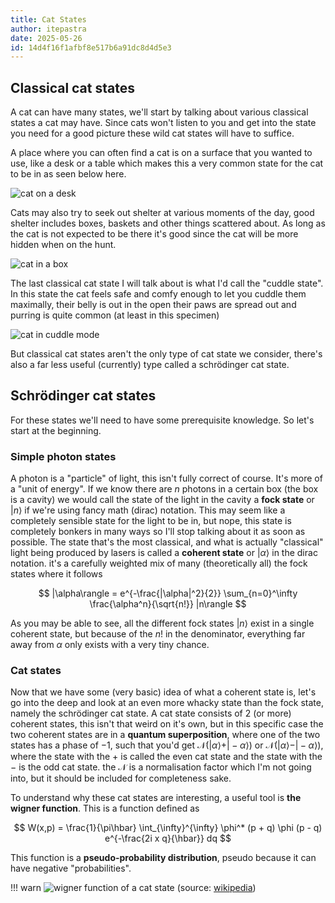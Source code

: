 ```yaml
---
title: Cat States
author: itepastra
date: 2025-05-26
id: 14d4f16f1afbf8e517b6a91dc8d4d5e3
---
```


## Classical cat states

A cat can have many states, we'll start by talking about various classical states a cat may have.
Since cats won't listen to you and get into the state you need for a good picture these wild cat
states will have to suffice.

A place where you can often find a cat is on a surface that you wanted to use, like a desk or a table
which makes this a very common state for the cat to be in as seen below here.

![cat on a desk](/public/img/cats/on_desk.jpg)

Cats may also try to seek out shelter at various moments of the day, good shelter includes boxes,
baskets and other things scattered about. As long as the cat is not expected to be there it's good
since the cat will be more hidden when on the hunt.

![cat in a box](/public/img/cats/in_box.jpg)

The last classical cat state I will talk about is what I'd call the "cuddle state". In this state
the cat feels safe and comfy enough to let you cuddle them maximally, their belly is out in the open
their paws are spread out and purring is quite common (at least in this specimen)

![cat in cuddle mode](/public/img/cats/cuddle.jpg)

But classical cat states aren't the only type of cat state we consider, there's also a far
less useful (currently) type called a schrödinger cat state.

## Schrödinger cat states

For these states we'll need to have some prerequisite knowledge.
So let's start at the beginning.

### Simple photon states

A photon is a "particle" of light, this isn't fully correct of course. It's more of a "unit of energy".
If we know there are $n$ photons in a certain box (the box is a cavity) we would call the state of the
light in the cavity a **fock state** or $|n\rangle$ if we're using fancy math (dirac) notation. <!-- TODO: add a link to like wiki -->
This may seem like a completely sensible state for the light to be in, but nope,
this state is completely bonkers in many ways so I'll stop talking about it as soon as possible. <!-- TODO: add another link to why fock states are whacky as fuck -->
The state that's the most classical, and what is actually "classical" light being produced by lasers
is called a **coherent state** or $|\alpha\rangle$ in the dirac notation.
it's a carefully weighted mix of many (theoretically all) the fock states where it follows

$$
|\alpha\rangle = e^{-\frac{|\alpha|^2}{2}} \sum_{n=0}^\infty \frac{\alpha^n}{\sqrt{n!}} |n\rangle
$$

As you may be able to see, all the different fock states $|n\rangle$ exist in a single coherent state,
but because of the $n!$ in the denominator, everything far away from $\alpha$ only exists with a very tiny chance.

### Cat states

Now that we have some (very basic) idea of what a coherent state is, let's go into the deep and look at an
even more whacky state than the fock state, namely the schrödinger cat state.
A cat state consists of 2 (or more) coherent states, this isn't that weird on it's own, but in this specific
case the two coherent states are in a **quantum superposition**, where one of the two states has a phase
of $-1$, such that you'd get $\mathcal{N} (|\alpha\rangle + |-\alpha\rangle)$ or
$\mathcal{N} (|\alpha\rangle - |-\alpha\rangle)$, where the state with the $+$ is called the even
cat state and the state with the $-$ is the odd cat state. the $\mathcal{N}$ is a normalisation factor
which I'm not going into, but it should be included for completeness sake.

To understand why these cat states are interesting, a useful tool is **the wigner function**.
This is a function defined as

$$
W(x,p) = \frac{1}{\pi\hbar} \int_{\infty}^{\infty} \phi^* (p + q) \phi (p - q) e^{-\frac{2i x q}{\hbar}} dq
$$

This function is a **pseudo-probability distribution**, pseudo because it can have negative "probabilities".

!!! warn
	![wigner function of a cat state](/public/img/cats/wigner.png)
	(source: [wikipedia](https://en.wikipedia.org/wiki/Wigner_quasiprobability_distribution))
